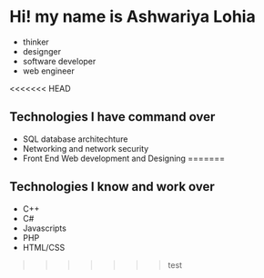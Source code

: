 # Hi! my name is Ashwariya Lohia

- thinker
- designger
- software developer
- web engineer

<<<<<<< HEAD

## Technologies I have command over

- SQL database architechture
- Networking and network security
- Front End Web development and Designing
=======
## Technologies I know and work over

- C++
- C#
- Javascripts
- PHP
- HTML/CSS
>>>>>>> test
